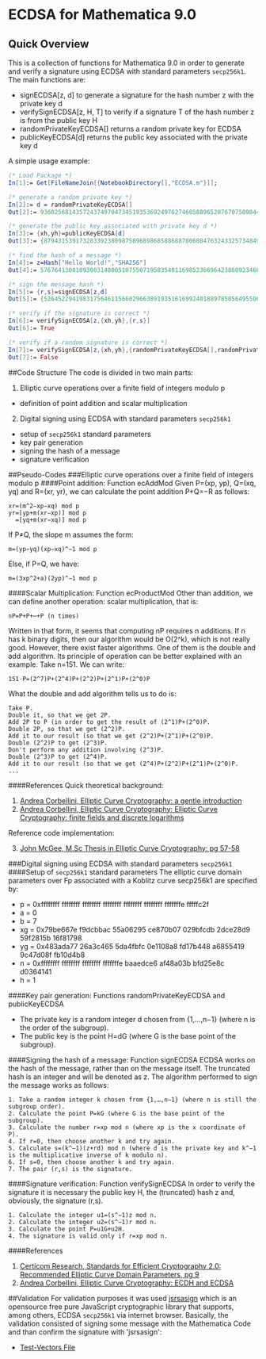 # ECDSA for Mathematica 9.0
## Quick Overview
This is a collection of functions for Mathematica 9.0 in order to generate and verify a signature using ECDSA with standard parameters `secp256k1`. The main functions are:
- signECDSA[z, d] to generate a signature for the hash number z with the private key d
- verifySignECDSA[z, H, T] to verify if a signature T of the hash number z is from the public key H
- randomPrivateKeyECDSA[] returns a random private key for ECDSA
- publicKeyECDSA[d] returns the public key associated with the private key d

A simple usage example:
```Mathematica
(* Load Package *)
In[1]:= Get[FileNameJoin[{NotebookDirectory[],"ECDSA.m"}]];

(* generate a random private key *)
In[2]:= d = randomPrivateKeyECDSA[]
Out[2]:= 93602568143572437497047345193536924976274605889652076707509844737444328626670

(* generate the public key associated with private key d *)
In[3]:= {xh,yh}=publicKeyECDSA[d]
Out[3]:= {87943153917328339238098758968986858868870060847632433257348495687910286253282, 114510692297125386214880916984900906876306824610921820870708215390655128572828}

(* find the hash of a message *)
In[4]:= z=Hash["Hello World!","SHA256"]
Out[4]:= 57676413081093003148005107550719583540116985236696423860923466490497932824681

(* sign the message hash *)
In[5]:= {r,s}=signECDSA[z,d]
Out[5]:= {52645229419831756461156602966389193516169924018897850564955063216321799997576, 105208277479664712928314923396354361130135526252419945028148626557358697529330}

(* verify if the signature is correct *)
In[6]:= verifySignECDSA[z,{xh,yh},{r,s}]
Out[6]:= True

(* verify if a random signature is correct *)
In[7]:= verifySignECDSA[z,{xh,yh},{randomPrivateKeyECDSA[],randomPrivateKeyECDSA[]}]
Out[7]:= False
```

##Code Structure
The code is divided in two main parts:

1. Elliptic curve operations over a finite field of integers modulo p
  - definition of point addition and scalar multiplication
  
2. Digital signing using ECDSA with standard parameters `secp256k1`
  - setup of `secp256k1` standard parameters
  - key pair generation
  - signing the hash of a message
  - signature verification

##Pseudo-Codes
###Elliptic curve operations over a finite field of integers modulo p
####Point addition: Function ecAddMod
Given P=(xp, yp), Q=(xq, yq) and R=(xr, yr), we can calculate the point addition P+Q=−R as follows:
```
xr=(m^2−xp−xq) mod p
yr=[yp+m(xr−xp)] mod p
  =[yq+m(xr−xq)] mod p
```
If P≠Q, the slope m assumes the form:
```
m=(yp−yq)(xp−xq)^−1 mod p
```
Else, if P=Q, we have:
```
m=(3xp^2+a)(2yp)^−1 mod p
```
####Scalar Multiplication: Function ecProductMod
Other than addition, we can define another operation: scalar multiplication, that is:
```
nP=P+P+⋯+P (n times)
```
Written in that form, it seems that computing nP requires n additions. If n has k binary digits, then our algorithm would be O(2^k), which is not really good. However, there exist faster algorithms. One of them is the double and add algorithm.
Its principle of operation can be better explained with an example. Take n=151. We can write:
```
151⋅P=(2^7)P+(2^4)P+(2^2)P+(2^1)P+(2^0)P
```
What the double and add algorithm tells us to do is:
```
Take P.
Double it, so that we get 2P.
Add 2P to P (in order to get the result of (2^1)P+(2^0)P.
Double 2P, so that we get (2^2)P.
Add it to our result (so that we get (2^2)P+(2^1)P+(2^0)P.
Double (2^2)P to get (2^3)P.
Don't perform any addition involving (2^3)P.
Double (2^3)P to get (2^4)P.
Add it to our result (so that we get (2^4)P+(2^2)P+(2^1)P+(2^0)P.
...
```
####References
Quick theoretical background:

1. [Andrea Corbellini, Elliptic Curve Cryptography: a gentle introduction](http://andrea.corbellini.name/2015/05/17/elliptic-curve-cryptography-a-gentle-introduction/)
2. [Andrea Corbellini, Elliptic Curve Cryptography: Elliptic Curve Cryptography: finite fields and discrete logarithms](http://andrea.corbellini.name/2015/05/23/elliptic-curve-cryptography-finite-fields-and-discrete-logarithms/)

Reference code implementation:

3. [John McGee, M.Sc Thesis in Elliptic Curve Cryptography: pg 57-58](https://theses.lib.vt.edu/theses/available/etd-04252006-161727/unrestricted/SchoofsAlgorithmThesisMcGee.pdf)

###Digital signing using ECDSA with standard parameters `secp256k1`
####Setup of `secp256k1` standard parameters
The elliptic curve domain parameters over Fp associated with a Koblitz curve secp256k1 are specified by:
  - p = 0xffffffff ffffffff ffffffff ffffffff ffffffff ffffffff fffffffe fffffc2f
  - a = 0
  - b = 7
  - xg = 0x79be667e f9dcbbac 55a06295 ce870b07 029bfcdb 2dce28d9 59f2815b 16f81798
  - yg = 0x483ada77 26a3c465 5da4fbfc 0e1108a8 fd17b448 a6855419 9c47d08f fb10d4b8
  - n = 0xffffffff ffffffff ffffffff fffffffe baaedce6 af48a03b bfd25e8c d0364141
  - h = 1

####Key pair generation: Functions randomPrivateKeyECDSA and publicKeyECDSA
  - The private key is a random integer d chosen from {1,…,n−1} (where n is the order of the subgroup).
  - The public key is the point H=dG (where G is the base point of the subgroup).

####Signing the hash of a message: Function signECDSA
ECDSA works on the hash of the message, rather than on the message itself. The truncated hash is an integer and will be denoted as z. The algorithm performed to sign the message works as follows:

```
1. Take a random integer k chosen from {1,…,n−1} (where n is still the subgroup order).
2. Calculate the point P=kG (where G is the base point of the subgroup).
3. Calculate the number r=xp mod n (where xp is the x coordinate of P).
4. If r=0, then choose another k and try again.
5. Calculate s=(k^−1)(z+rd) mod n (where d is the private key and k^−1 is the multiplicative inverse of k modulo n).
6. If s=0, then choose another k and try again.
7. The pair (r,s) is the signature.
```

####Signature verification: Function verifySignECDSA
In order to verify the signature it is necessary the public key H, the (truncated) hash z and, obviously, the signature (r,s).

```
1. Calculate the integer u1=(s^−1)z mod n.
2. Calculate the integer u2=(s^−1)r mod n.
3. Calculate the point P=u1G+u2H.
4. The signature is valid only if r=xp mod n.
```

####References

1. [Certicom Research, Standards for Efficient Cryptography 2.0: Recommended Elliptic Curve Domain Parameters, pg 9](http://www.secg.org/sec2-v2.pdf)
2. [Andrea Corbellini, Elliptic Curve Cryptography: ECDH and ECDSA](http://andrea.corbellini.name/2015/05/30/elliptic-curve-cryptography-ecdh-and-ecdsa/)


##Validation
For validation purposes it was used [jsrsasign](https://kjur.github.io/jsrsasign/sample-ecdsa.html) which is an opensource free pure JavaScript cryptographic library that supports, among others, ECDSA `secp256k1` via internet browser. Basically, the validation consisted of signing some message with the Mathematica Code and than confirm the signature with 'jsrsasign':
- [Test-Vectors File](https://github.com/MarkMessa/ECDSA-Mathematica/blob/master/Test-Vectors.txt)
